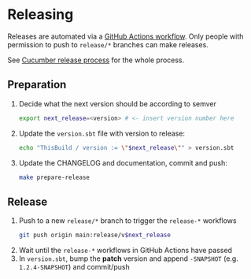 Releasing
=========

Releases are automated via a [GitHub Actions workflow](./.github/workflows/release-sbt.yml). Only people with permission to push to `release/*` branches can make releases.

See [Cucumber release process](https://github.com/cucumber/.github/blob/main/RELEASING.md) for the whole process.

## Preparation

1. Decide what the next version should be according to semver
   ```bash
   export next_release=<version> # <- insert version number here
   ```
1. Update the `version.sbt` file with version to release:
    ```bash
    echo "ThisBuild / version := \"$next_release\"" > version.sbt
    ```
1. Update the CHANGELOG and documentation, commit and push:
    ```bash
    make prepare-release
    ```

## Release

1. Push to a new `release/*` branch to trigger the `release-*` workflows
   ```bash
   git push origin main:release/v$next_release
   ```
1. Wait until the `release-*` workflows in GitHub Actions have passed
1. In `version.sbt`, bump the **patch** version and append `-SNAPSHOT` (e.g. `1.2.4-SNAPSHOT`) and commit/push

